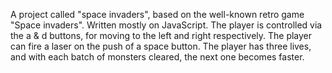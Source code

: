 A project called "space invaders", based on the well-known retro game "Space invaders". Written mostly on JavaScript.
The player is controlled via the a & d buttons, for moving to the left and right respectively.
The player can fire a laser on the push of a space button.
The player has three lives, and with each batch of monsters cleared, the next one becomes faster.
